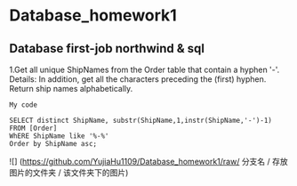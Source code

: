 # Database_homework1
Database first-job northwind &amp; sql
---------------------------------------
1.Get all unique ShipNames from the Order table that contain a hyphen '-'.
Details: In addition, get all the characters preceding the (first) hyphen. Return ship 
names alphabetically.

`My code`
```
SELECT distinct ShipName, substr(ShipName,1,instr(ShipName,'-')-1)
FROM [Order]
WhERE ShipName like '%-%'
Order by ShipName asc;
```
![]
(https://github.com/YujiaHu1109/Database_homework1/raw/ 分支名 / 存放图片的文件夹 / 该文件夹下的图片)
